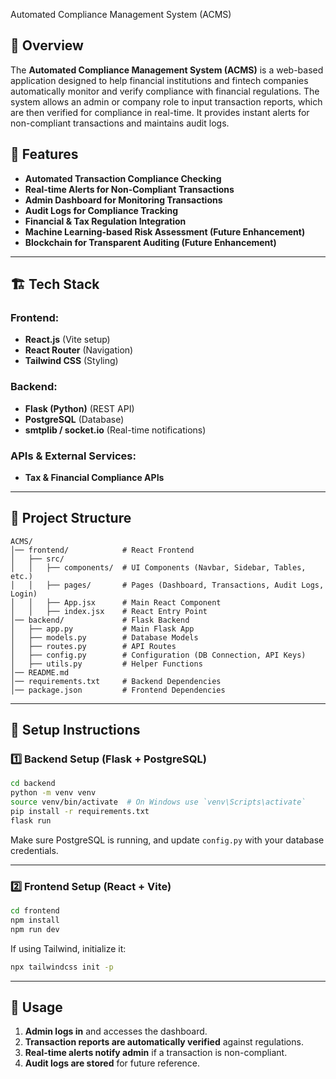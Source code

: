 Automated Compliance Management System (ACMS)

## 📌 Overview
The **Automated Compliance Management System (ACMS)** is a web-based application designed to help financial institutions and fintech companies automatically monitor and verify compliance with financial regulations. The system allows an admin or company role to input transaction reports, which are then verified for compliance in real-time. It provides instant alerts for non-compliant transactions and maintains audit logs.

## 🚀 Features
- **Automated Transaction Compliance Checking**
- **Real-time Alerts for Non-Compliant Transactions**
- **Admin Dashboard for Monitoring Transactions**
- **Audit Logs for Compliance Tracking**
- **Financial & Tax Regulation Integration**
- **Machine Learning-based Risk Assessment (Future Enhancement)**
- **Blockchain for Transparent Auditing (Future Enhancement)**

---

## 🏗️ Tech Stack
### **Frontend:**
- **React.js** (Vite setup)
- **React Router** (Navigation)
- **Tailwind CSS** (Styling)

### **Backend:**
- **Flask (Python)** (REST API)
- **PostgreSQL** (Database)
- **smtplib / socket.io** (Real-time notifications)

### **APIs & External Services:**
- **Tax & Financial Compliance APIs**

---

## 📂 Project Structure
```
ACMS/
│── frontend/            # React Frontend
│   ├── src/
│   │   ├── components/  # UI Components (Navbar, Sidebar, Tables, etc.)
│   │   ├── pages/       # Pages (Dashboard, Transactions, Audit Logs, Login)
│   │   ├── App.jsx      # Main React Component
│   │   ├── index.jsx    # React Entry Point
│── backend/             # Flask Backend
│   ├── app.py           # Main Flask App
│   ├── models.py        # Database Models
│   ├── routes.py        # API Routes
│   ├── config.py        # Configuration (DB Connection, API Keys)
│   ├── utils.py         # Helper Functions
│── README.md
│── requirements.txt     # Backend Dependencies
│── package.json         # Frontend Dependencies
```

---

## 🔧 Setup Instructions
### **1️⃣ Backend Setup** (Flask + PostgreSQL)
```sh
cd backend
python -m venv venv
source venv/bin/activate  # On Windows use `venv\Scripts\activate`
pip install -r requirements.txt
flask run
```
Make sure PostgreSQL is running, and update `config.py` with your database credentials.

---

### **2️⃣ Frontend Setup** (React + Vite)
```sh
cd frontend
npm install
npm run dev
```
If using Tailwind, initialize it:
```sh
npx tailwindcss init -p
```

---

## 📌 Usage
1. **Admin logs in** and accesses the dashboard.
2. **Transaction reports are automatically verified** against regulations.
3. **Real-time alerts notify admin** if a transaction is non-compliant.
4. **Audit logs are stored** for future reference.




